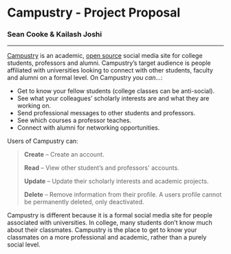 Campustry - Project Proposal
============================

### Sean Cooke & Kailash Joshi

---

[Campustry](http://campustry.com/) is an academic, [open source](https://github.com/SeanCooke/Campustry) social media site for college students, professors and alumni.  Campustry’s target audience is people affiliated with universities looking to connect with other students, faculty and alumni on a formal level.  On Campustry *you can...*:

+ Get to know your fellow students (college classes can be anti-social).
+	See what your colleagues’ scholarly interests are and what they are working on.
+	Send professional messages to other students and professors.
+ See which courses a professor teaches.
+	Connect with alumni for networking opportunities.

Users of Campustry can:

> **Create** – Create an account.
>
> **Read**   – View other student’s and professors' accounts.
>
> **Update** – Update their scholarly interests and academic projects.
>
> **Delete** – Remove information from their profile.  A users profile cannot be permanently deleted, only deactivated.

Campustry is different because it is a formal social media site for people associated with universities.  In college, many students don’t know much about their classmates.  Campustry is the place to get to know your classmates on a more professional and academic, rather than a purely social level.
